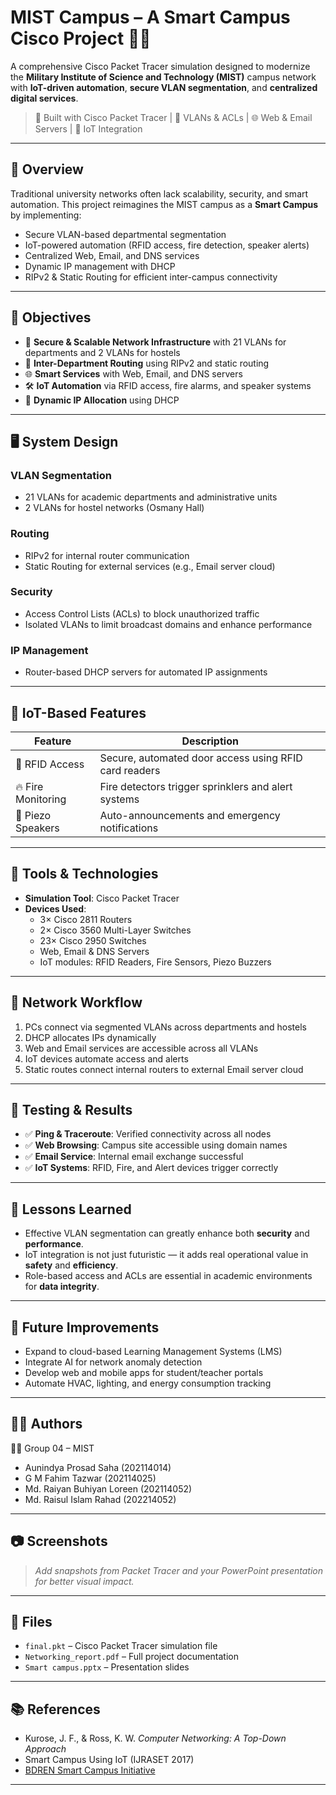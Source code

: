 # MIST Campus – A Smart Campus Cisco Project 🏫🌐

A comprehensive Cisco Packet Tracer simulation designed to modernize the **Military Institute of Science and Technology (MIST)** campus network with **IoT-driven automation**, **secure VLAN segmentation**, and **centralized digital services**.

> 🚀 Built with Cisco Packet Tracer | 🔐 VLANs & ACLs | 🌐 Web & Email Servers | 🔗 IoT Integration

---

## 📌 Overview

Traditional university networks often lack scalability, security, and smart automation. This project reimagines the MIST campus as a **Smart Campus** by implementing:

- Secure VLAN-based departmental segmentation
- IoT-powered automation (RFID access, fire detection, speaker alerts)
- Centralized Web, Email, and DNS services
- Dynamic IP management with DHCP
- RIPv2 & Static Routing for efficient inter-campus connectivity

---

## 🎯 Objectives

- 🔐 **Secure & Scalable Network Infrastructure** with 21 VLANs for departments and 2 VLANs for hostels
- 🔁 **Inter-Department Routing** using RIPv2 and static routing
- 🌐 **Smart Services** with Web, Email, and DNS servers
- 🛠️ **IoT Automation** via RFID access, fire alarms, and speaker systems
- 🔧 **Dynamic IP Allocation** using DHCP

---

## 🖥️ System Design

### VLAN Segmentation
- 21 VLANs for academic departments and administrative units
- 2 VLANs for hostel networks (Osmany Hall)

### Routing
- RIPv2 for internal router communication
- Static Routing for external services (e.g., Email server cloud)

### Security
- Access Control Lists (ACLs) to block unauthorized traffic
- Isolated VLANs to limit broadcast domains and enhance performance

### IP Management
- Router-based DHCP servers for automated IP assignments

---

## 🔗 IoT-Based Features

| Feature | Description |
|--------|-------------|
| 🔐 RFID Access | Secure, automated door access using RFID card readers |
| 🔥 Fire Monitoring | Fire detectors trigger sprinklers and alert systems |
| 📣 Piezo Speakers | Auto-announcements and emergency notifications |

---

## 🧰 Tools & Technologies

- **Simulation Tool**: Cisco Packet Tracer
- **Devices Used**:
  - 3× Cisco 2811 Routers
  - 2× Cisco 3560 Multi-Layer Switches
  - 23× Cisco 2950 Switches
  - Web, Email & DNS Servers
  - IoT modules: RFID Readers, Fire Sensors, Piezo Buzzers

---

## 📡 Network Workflow

1. PCs connect via segmented VLANs across departments and hostels
2. DHCP allocates IPs dynamically
3. Web and Email services are accessible across all VLANs
4. IoT devices automate access and alerts
5. Static routes connect internal routers to external Email server cloud

---

## 🧪 Testing & Results

- ✅ **Ping & Traceroute**: Verified connectivity across all nodes
- ✅ **Web Browsing**: Campus site accessible using domain names
- ✅ **Email Service**: Internal email exchange successful
- ✅ **IoT Systems**: RFID, Fire, and Alert devices trigger correctly

---

## 🧠 Lessons Learned

- Effective VLAN segmentation can greatly enhance both **security** and **performance**.
- IoT integration is not just futuristic — it adds real operational value in **safety** and **efficiency**.
- Role-based access and ACLs are essential in academic environments for **data integrity**.

---

## 🚀 Future Improvements

- Expand to cloud-based Learning Management Systems (LMS)
- Integrate AI for network anomaly detection
- Develop web and mobile apps for student/teacher portals
- Automate HVAC, lighting, and energy consumption tracking

---

## 🧑‍💻 Authors

👨‍🎓 Group 04 – MIST  
- Aunindya Prosad Saha (202114014)  
- G M Fahim Tazwar (202114025)  
- Md. Raiyan Buhiyan Loreen (202114052)  
- Md. Raisul Islam Rahad (202214052)

---

## 📷 Screenshots

> _Add snapshots from Packet Tracer and your PowerPoint presentation for better visual impact._

---

## 📁 Files

- `final.pkt` – Cisco Packet Tracer simulation file  
- `Networking_report.pdf` – Full project documentation  
- `Smart campus.pptx` – Presentation slides  

---

## 📚 References

- Kurose, J. F., & Ross, K. W. *Computer Networking: A Top-Down Approach*
- Smart Campus Using IoT (IJRASET 2017)
- [BDREN Smart Campus Initiative](https://www.bdren.net.bd/news/170)

---

